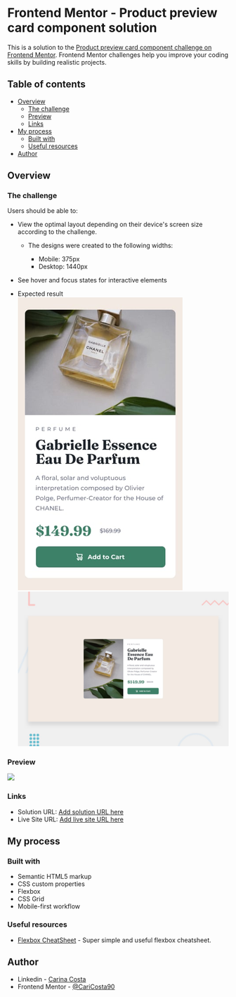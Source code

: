# Frontend Mentor - Product preview card component solution

This is a solution to the [Product preview card component challenge on Frontend Mentor](https://www.frontendmentor.io/challenges/product-preview-card-component-GO7UmttRfa). Frontend Mentor challenges help you improve your coding skills by building realistic projects. 

## Table of contents

- [Overview](#overview)
  - [The challenge](#the-challenge)
  - [Preview](#Preview)
  - [Links](#links)
- [My process](#my-process)
  - [Built with](#built-with)
  - [Useful resources](#useful-resources)
- [Author](#author)

## Overview

### The challenge

Users should be able to:

- View the optimal layout depending on their device's screen size according to the challenge. 
  - The designs were created to the following widths:

    - Mobile: 375px
    - Desktop: 1440px

- See hover and focus states for interactive elements

- Expected result
  ![Movile preview](./design/mobile-design.jpg)
  ![Desktop preview](./design/desktop-preview.jpg)
 

### Preview


![](./design/rec-tab.gif)



### Links

- Solution URL: [Add solution URL here](https://your-solution-url.com)
- Live Site URL: [Add live site URL here](https://your-live-site-url.com)

## My process

### Built with

- Semantic HTML5 markup
- CSS custom properties
- Flexbox
- CSS Grid
- Mobile-first workflow

### Useful resources

- [Flexbox CheatSheet](https://flexbox.malven.co) - Super simple and useful flexbox cheatsheet.

## Author

- Linkedin - [Carina Costa](https://www.linkedin.com/in/carina-ariadna-costa-gonzález-54891233/)
- Frontend Mentor - [@CariCosta90](https://www.frontendmentor.io/profile/CariCosta90)
